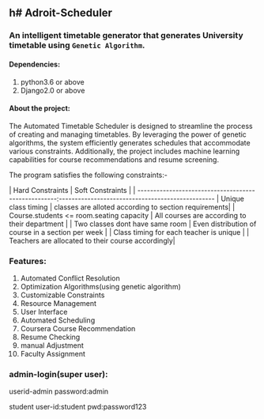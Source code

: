 h# Adroit-Scheduler
----------------------------------------------------------------------------------------------------------------------------
### An intelligent timetable generator that generates University timetable using `Genetic Algorithm`.

 #### Dependencies:
 1. python3.6 or above
 2. Django2.0 or above
 

#### About the project:
The Automated Timetable Scheduler is designed to streamline the process of creating and managing timetables. By leveraging the power of genetic algorithms, the system efficiently generates schedules that accommodate various constraints. Additionally, the project includes machine learning capabilities for course recommendations and resume screening.

The program satisfies the following constraints:- 

| Hard Constraints                                  | Soft Constraints                                     |
| ----------------------------------------------------:-------------------------------------------------
| Unique class timing                               | classes are alloted according to section requirements|
| Course.students <= room.seating capacity          | All courses are according to their department        |
| Two classes dont have same room                   | Even distribution of course in a section per week    |
| Class timing for each teacher is unique           |
| Teachers are allocated to their course accordingly|

### Features:
1) Automated Conflict Resolution
2) Optimization Algorithms(using genetic algorithm)
3) Customizable Constraints
4) Resource Management
5) User Interface
6) Automated Scheduling
7) Coursera Course Recommendation
8) Resume Checking
9) manual Adjustment
10) Faculty Assignment

### admin-login(super user):
userid-admin
password:admin
 

student user-id:student
pwd:password123

